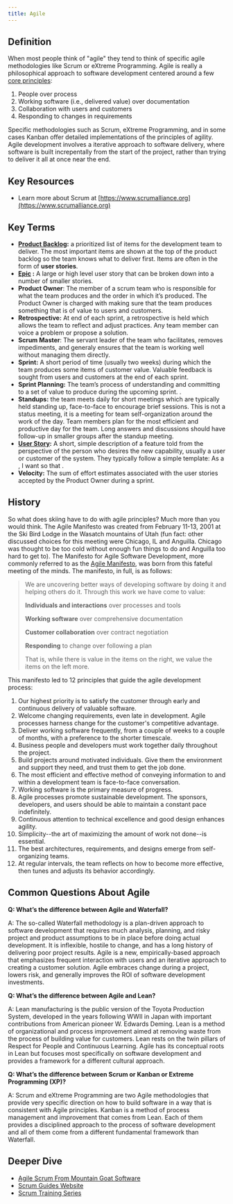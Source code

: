 ```yaml
---
title: Agile
---
```


## Definition

When most people think of "agile" they tend to think of specific agile methodologies like Scrum or eXtreme Programming. Agile is really a philosophical approach to software development centered around a few [core principles](agilemanifesto.org):

1. People over process
2. Working software (i.e., delivered value) over documentation
3. Collaboration with users and customers
4. Responding to changes in requirements

Specific methodologies such as Scrum, eXtreme Programming, and in some cases Kanban offer detailed implementations of the principles of agility. Agile development involves a iterative approach to software delivery, where software is built increpentally from the start of the project, rather than trying to deliver it all at once near the end. 

## Key Resources

* Learn more about Scrum at [https://www.scrumalliance.org](https://www.scrumalliance.org)

## Key Terms

* **[Product Backlog](https://www.atlassian.com/agile/backlogs):** a prioritized list of items for the development team to deliver. The most important items are shown at the top of the product backlog so the team knows what to deliver first. Items are often in the form of **user stories**.
* **[Epic](https://confluence.atlassian.com/agile/jira-agile-user-s-guide/working-with-epics) :**  A large or high level user story that can be broken down into a number of smaller stories.
* **Product Owner**: The member of a scrum team who is responsible for what the team produces and the order in which it’s produced. The Product Owner is charged with making sure that the team produces something that is of value to users and customers.
* **Retrospective:** At end of each sprint,  a retrospective is held which allows the team to reflect and adjust practices. Any team member can voice a problem or propose a solution.
* **Scrum Master**: The servant leader of the team who facilitates, removes impediments, and generaly ensures that the team is working well without managing them directly.
* **Sprint:** A short period of time (usually two weeks) during which the team produces some items of customer value.  Valuable feedback is sought from users and customers at the end of each sprint.
* **Sprint Planning:** The team’s process of understanding and committing to a set of value to produce during the upcoming sprint. .
* **Standups:** the team meets daily for short meetings which are typically held standing up, face-to-face to encourage brief sessions. This is not a status meeting, it is a meeting for team self-organization around the work of the day.  Team members  plan for the most efficient and productive day for the team. Long answers and discussions should have follow-up in smaller groups after the standup meeting.
* **[User Story](https://www.mountaingoatsoftware.com/agile/user-stories):** A short, simple description of a feature told from the perspective of the person who desires the new capability, usually a user or customer of the system. They typically follow a simple template: As a <type of user>, I want <some goal> so that <some benefit>.
* **Velocity:** The sum of effort estimates associated with the user stories accepted by the Product Owner during a sprint.

## History

So what does skiing have to do with agile principles? Much more than you would think. The Agile Manifesto was created from February 11-13, 2001 at the Ski Bird Lodge in the Wasatch mountains of Utah (fun fact: other discussed choices for this meeting were Chicago, IL and Anguilla. Chicago was thought to be too cold without enough fun things to do and Anguilla too hard to get to). The Manifesto for Agile Software Development, more commonly referred to as the [Agile Manifesto](http://agilemanifesto.org/), was born from this fateful meeting of the minds. The manifesto, in full, is as follows:

> We are uncovering better ways of developing software by doing it and helping others do it. Through this work we have come to value:
>
> **Individuals and interactions** over processes and tools
>
> **Working software** over comprehensive documentation
> 
> **Customer collaboration** over contract negotiation
> 
> **Responding** to change over following a plan
> 
> That is, while there is value in the items on the right, we value the items on the left more.

This manifesto led to 12 principles that guide the agile development process:

1. Our highest priority is to satisfy the customer through early and continuous delivery of valuable software.
2. Welcome changing requirements, even late in development. Agile processes harness change for the customer's competitive advantage.
3. Deliver working software frequently, from a couple of weeks to a couple of months, with a preference to the shorter timescale.
4. Business people and developers must work together daily throughout the project.
5. Build projects around motivated individuals. Give them the environment and support they need, and trust them to get the job done.
6. The most efficient and effective method of conveying information to and within a development team is face-to-face conversation.
7. Working software is the primary measure of progress.
8. Agile processes promote sustainable development. The sponsors, developers, and users should be able to maintain a constant pace indefinitely.
9. Continuous attention to technical excellence and good design enhances agility.
10. Simplicity--the art of maximizing the amount of work not done--is essential.
11. The best architectures, requirements, and designs emerge from self-organizing teams.
12. At regular intervals, the team reflects on how to become more effective, then tunes and adjusts its behavior accordingly.

## **Common Questions About Agile**

**Q: What’s the difference between Agile and Waterfall?**

A: The so-called Waterfall methodology is a plan-driven approach to software development that requires much analysis, planning, and risky project and product assumptions to be in place before doing actual development. It is inflexible, hostile to change, and has a long history of delivering poor project results. Agile is a new, empirically-based approach that emphasizes frequent interaction with users and an iterative approach to creating a customer solution. Agile embraces change during a project, lowers risk, and generally improves the ROI of software development investments.


**Q: What’s the difference between Agile and Lean?**

A: Lean manufacturing is the public version of the Toyota Production System, developed in the years following WWII in Japan with important contributions from American pioneer W. Edwards Deming. Lean is a method of organizational and process improvement aimed at removing waste from the process of building value for customers. Lean rests on the twin pillars of Respect for People and Continuous Learning. Agile has its conceptual roots in Lean but focuses most specifically on software development and provides a framework for a different cultural approach.


**Q: What’s the difference between Scrum or Kanban or Extreme Programming (XP)?**

A: Scrum and eXtreme Programming are two Agile methodologies that provide very specific direction on how to build software in a way that is consistent with Agile principles. Kanban is a method of process management and improvement that comes from Lean. Each of them provides a disciplined approach to the process of software development and all of them come from a different fundamental framework than Waterfall.

## Deeper Dive

* [Agile Scrum From Mountain Goat Software](https://www.mountaingoatsoftware.com/presentations)
* [Scrum Guides Website](http://scrumguides.org/scrum-guide.html)
* [Scrum Training Series](http://scrumtrainingseries.com/)
